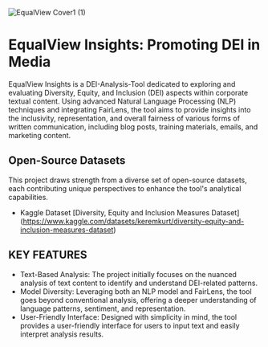 ![EqualView Cover1 (1)](https://github.com/akanksha-2002/EqualViewAI/assets/94109994/a271d8b9-f8eb-4456-ad37-3b8f468a6446)


# EqualView Insights: Promoting DEI in Media


EqualView Insights is a DEI-Analysis-Tool dedicated to exploring and evaluating Diversity, Equity, and Inclusion (DEI) aspects within corporate textual content. Using advanced Natural Language Processing (NLP) techniques and integrating FairLens, the tool aims to provide insights into the inclusivity, representation, and overall fairness of various forms of written communication, including blog posts, training materials, emails, and marketing content.
## Open-Source Datasets
This project draws strength from a diverse set of open-source datasets, each contributing unique perspectives to enhance the tool's analytical capabilities. 
- Kaggle Dataset [Diversity, Equity and Inclusion Measures Dataset] (https://www.kaggle.com/datasets/keremkurt/diversity-equity-and-inclusion-measures-dataset)

## KEY FEATURES
- Text-Based Analysis: The project initially focuses on the nuanced analysis of text content to identify and understand DEI-related patterns.
- Model Diversity: Leveraging both an NLP model and FairLens, the tool goes beyond conventional analysis, offering a deeper understanding of language patterns, sentiment, and representation.
- User-Friendly Interface: Designed with simplicity in mind, the tool provides a user-friendly interface for users to input text and easily interpret analysis results.
  

